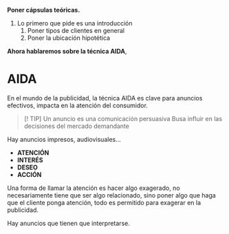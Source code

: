 **Poner cápsulas teóricas.**

1. Lo primero que pide es una introducción
	1. Poner tipos de clientes en general
	2. Poner la ubicación hipotética


**Ahora hablaremos sobre la técnica AIDA**, 

# AIDA
En el mundo de la publicidad, la técnica AIDA es clave para anuncios efectivos, impacta en la atención del consumidor.

> [! TIP]
> Un anuncio es una comunicación persuasiva
> Busa influir en las decisiones del mercado demandante


Hay anuncios impresos, audiovisuales... 

- **ATENCIÓN**
- **INTERÉS**
- **DESEO**
- **ACCIÓN**

Una forma de llamar la atención es hacer algo exagerado, no necesariamente tiene que ser algo relacionado, sino poner algo que haga que el cliente ponga atención, todo es permitido para exagerar en la publicidad.

Hay anuncios que tienen que interpretarse.

